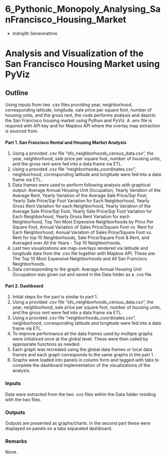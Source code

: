 # 6_Pythonic_Monopoly_Analysing_SanFrancisco_Housing_Market
-	Indrajith Senevirathne
# Analysis and Visualization of the San Francisco Housing Market using PyViz

## Outline
Using inputs from two .csv files providing year, neighborhood, corresponding latitude, longitude, sale price per square foot, number of housing units, and the gross rent, the code performs analysis and depicts the San Francisco housing market using Python and PyViz. A .env file is required with API key and for Mapbox API where the overlay map extraction is sourced from.   

#### Part 1. San Francisco Rental and Housing Market Analysis
1. Using a provided .csv file “sfo_neighborhoods_census_data.csv”, the year, neighborhood, sale price per square foot, number of housing units, and the gross rent were fed into a data frame via ETL.
2. Using a provided .csv file “neighborhoods_coordinates.csv”, neighborhood, corresponding latitude and longitude were fed into a data frame via ETL.  
3. Data frames were used to perform following analysis with graphical output: Average Annual Housing Unit Occupation, Yearly Variation of the Average Rent, Yearly Variation of the Average Sale Price/Sqr Foot, Yearly Sale Price/Sqr Foot Variation for Each Neighborhood, Yearly Gross Rent Variation for each Neighborhood, Yearly Variation of the Average Sale Price/Sqr Foot, Yearly Sale Price/Sqr Foot Variation for Each Neighborhood, Yearly Gross Rent Variation for each Neighborhood, Top Ten Most Expensive Neighborhoods by Price Per Square Foot, Annual Variation of Sales Price/Square Foot vs. Rent for Each Neighborhood, Annual Variation of Sales Price/Square Foot vs. Rent for top 10 Neighborhoods, Sale Price/Square Foot & Rent, and Averaged over All the Years - Top 10 Neighborhoods. 
4. Last two visualizations are map-overlays rendered via latitude and longitude data from the .csv file together with Mapbox API.  These are:  The Top 10 Most Expensive Neighborhoods and All San Francisco Neighborhoods. 
5. Data corresponding to the graph: Average Annual Housing Unit Occupation was given out and saved in the Data folder as a .cvs file.

#### Part 2. Dashboard		
1. Initial steps for the part is similar to part 1.
2. Using a provided .csv file “sfo_neighborhoods_census_data.csv”, the year, neighborhood, sale price per square foot, number of housing units, and the gross rent were fed into a data frame via ETL.
3. Using a provided .csv file “neighborhoods_coordinates.csv”, neighborhood, corresponding latitude and longitude were fed into a data frame via ETL.  
4. To improve performance all the data frames used by multiple graphs were initialized once at the global level.  These were then called by appropriate functions as needed.
5. Each graph was recreated using the global data frames or local data frames and each graph corresponds to the same graphs in the part 1.  
6. Graphs were loaded into panels in column form and tagged with tabs to complete the dashboard implementation of the visualizations of the analysis.

### Inputs
Data were extracted from the two .cvs files within the Data folder residing with the two files. 

### Outputs
Outputs are presented as graphs/charts. In the second part these were displayed on panels on a tabs separated dashboard. 

### Remarks
None.
